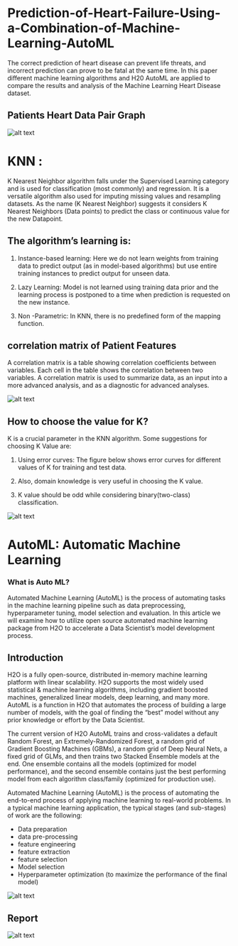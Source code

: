 # Prediction-of-Heart-Failure-Using-a-Combination-of-Machine-Learning-AutoML
The correct prediction of heart disease can prevent life threats, and incorrect prediction can prove to be fatal at the same time. In this paper different machine learning algorithms and H20 AutoML are applied to compare the results and analysis of the Machine Learning Heart Disease dataset.

## Patients Heart Data Pair Graph
![alt text](https://github.com/dnyanshwalwadkar/Prediction-of-Heart-Failure-Using-a-Combination-of-Machine-Learning-AutoML/blob/main/Model_Results_Images/output.png)

# KNN :
K Nearest Neighbor algorithm falls under the Supervised Learning category and is used for classification (most commonly) and regression. It is a versatile algorithm also used for imputing missing values and resampling datasets. As the name (K Nearest Neighbor) suggests it considers K Nearest Neighbors (Data points) to predict the class or continuous value for the new Datapoint.

## The algorithm’s learning is:

1. Instance-based learning: Here we do not learn weights from training data to predict output (as in model-based algorithms) but use entire training instances to predict output for unseen data.

2. Lazy Learning: Model is not learned using training data prior and the learning process is postponed to a time when prediction is requested on the new instance.

3. Non -Parametric: In KNN, there is no predefined form of the mapping function.

## correlation matrix of Patient Features

A correlation matrix is a table showing correlation coefficients between variables. Each cell in the table shows the correlation between two variables. A correlation matrix is used to summarize data, as an input into a more advanced analysis, and as a diagnostic for advanced analyses.

![alt text](https://github.com/dnyanshwalwadkar/Prediction-of-Heart-Failure-Using-a-Combination-of-Machine-Learning-AutoML/blob/main/Model_Results_Images/Correlation_HeatMap.PNG)


## How to choose the value for K?
K is a crucial parameter in the KNN algorithm. Some suggestions for choosing K Value are:

1. Using error curves: The figure below shows error curves for different values of K for training and test data.
2.  Also, domain knowledge is very useful in choosing the K value.

3. K value should be odd while considering binary(two-class) classification.

![alt text](https://github.com/dnyanshwalwadkar/Prediction-of-Heart-Failure-Using-a-Combination-of-Machine-Learning-AutoML/blob/main/Model_Results_Images/KNN_Optimization.PNG)

# AutoML: Automatic Machine Learning

### What is Auto ML?
Automated Machine Learning (AutoML) is the process of automating tasks in the machine learning pipeline such as data preprocessing, hyperparameter tuning, model selection and evaluation. In this article we will examine how to utilize open source automated machine learning package from H2O to accelerate a Data Scientist’s model development process.


## Introduction
H2O is a fully open-source, distributed in-memory machine learning platform with linear scalability. H2O supports the most widely used statistical & machine learning algorithms, including gradient boosted machines, generalized linear models, deep learning, and many more. AutoML is a function in H2O that automates the process of building a large number of models, with the goal of finding the “best” model without any prior knowledge or effort by the Data Scientist.

The current version of H2O AutoML trains and cross-validates a default Random Forest, an Extremely-Randomized Forest, a random grid of Gradient Boosting Machines (GBMs), a random grid of Deep Neural Nets, a fixed grid of GLMs, and then trains two Stacked Ensemble models at the end. One ensemble contains all the models (optimized for model performance), and the second ensemble contains just the best performing model from each algorithm class/family (optimized for production use).

Automated Machine Learning (AutoML) is the process of automating the end-to-end process of applying machine learning to real-world problems. In a typical machine learning application, the typical stages (and sub-stages) of work are the following:

* Data preparation
* data pre-processing
* feature engineering
* feature extraction
* feature selection
* Model selection
* Hyperparameter optimization (to maximize the performance of the final model)

![alt text](https://github.com/dnyanshwalwadkar/Prediction-of-Heart-Failure-Using-a-Combination-of-Machine-Learning-AutoML/blob/main/Model_Results_Images/H20_Results.PNG)

## Report

![alt text](https://github.com/dnyanshwalwadkar/Prediction-of-Heart-Failure-Using-a-Combination-of-Machine-Learning-AutoML/blob/main/Model_Results_Images/AutoML_Report.PNG)





